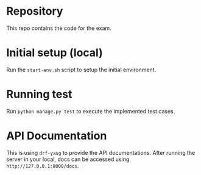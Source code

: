 # Repository
This repo contains the code for the exam.


# Initial setup (local)
Run the `start-env.sh` script to setup the initial environment.


# Running test
Run `python manage.py test` to execute the implemented test cases.


# API Documentation
This is using `drf-yasg` to provide the API documentations. After running the server in your local, 
docs can be accessed using `http://127.0.0.1:8000/docs`.
